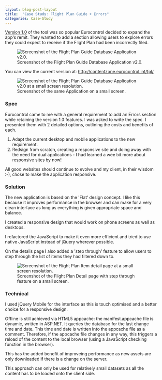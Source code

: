 ```yaml
---
layout: blog-post-layout
title:  "Case Study: Flight Plan Guide + Errors"
categories: Case-Study
---
```


<a href="/blog/case-study/2014/01/10/case-fpl.html" title="Select to read a short case study of the Flight Plan Guide V1.0 web application.">Version 1.0</a> of the tool was so popular Eurocontrol decided to expand the app's remit. They wanted to add a section allowing users to explore errors they could expect to receive if the Flight Plan had been incorrectly filed.

<figure>
  <img src="/blog/img/2014/jan/2014-01-11-case-fple.jpg" alt="Screenshot of the Flight Plan Guide Database Application v2.0." style="max-width:550px;">
  <figcaption>Screenshot of the Flight Plan Guide Database Application v2.0.</figcaption>
</figure>

You can view the current version at: <a href="http://contentzone.eurocontrol.int/fpl/" title="Open the Flight Plan Guide application in a new Window." target="_blank">http://contentzone.eurocontrol.int/fpl/</a>

<figure>
  <img src="/blog/img/2014/jan/2014-01-11-case-fpleSmall.jpg" alt="Screenshot of the Flight Plan Guide Database Application v2.0 at a small screen resolution." style="max-width:395px;">
  <figcaption>Screenshot of the same Application on a small screen.</figcaption>
</figure>

### Spec

Eurocontrol came to me with a general requirement to add an Errors section while retaining the version 1.0 features. I was asked to write the spec. I presented them with 2 detailed options, outlining the costs and benefits of each.

1. Adapt the current desktop and mobile applications to the new requirement.
2. Redsign from scratch, creating a responsive site and doing away with the need for dual applications - I had learned a wee bit more about responsive sites by now!

All good websites should continue to evolve and my client, in their wisdom :-), chose to make the application responsive.

### Solution

The new application is based on the 'Flat' design concept. I like this because it improves performance in the browser and can make for a very clean interface as long as everything is given appropriate space and balance.

I created a responsive design that would work on phone screens as well as desktops.

I refactored the JavaScript to make it even more efficient and tried to use native JavaScript instead of jQuery wherever possible.

On the details page I also added a 'step through' feature to allow users to step through the list of items they had filtered down to.

<figure>
  <img src="/blog/img/2014/jan/2014-01-11-case-fpleSmall-detail.jpg" alt="Screenshot of the Flight Plan Item detail page at a small screen resolution." style="max-width:395px;">
  <figcaption>Screenshot of the Flight Plan Detail page with step through feature on a small screen.</figcaption>
</figure>

### Technical

I used jQuery Mobile for the interface as this is touch optimised and a better choice for a responsive design.

Offline is still achieved via HTML5 appcache: the manifest.appcache file is dynamic, written in ASP.NET. It queries the database for the last change time and date. This time and date is written into the appcache file as a comment. Therefore, if the appcache file changes in any way, this triggers a reload of the content to the local browser (using a JavaScript checking function in the browser).

This has the added benefit of improveing performance as new assets are only downloaded if there is a change on the server.

This approach can only be used for relatively small datasets as all the content has to be loaded onto the client side.